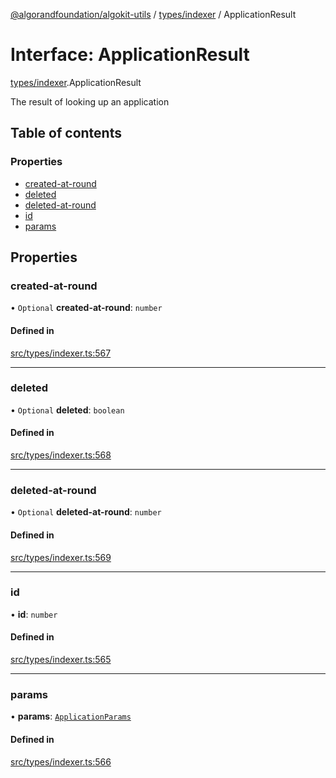 [@algorandfoundation/algokit-utils](../README.md) / [types/indexer](../modules/types_indexer.md) / ApplicationResult

# Interface: ApplicationResult

[types/indexer](../modules/types_indexer.md).ApplicationResult

The result of looking up an application

## Table of contents

### Properties

- [created-at-round](types_indexer.ApplicationResult.md#created-at-round)
- [deleted](types_indexer.ApplicationResult.md#deleted)
- [deleted-at-round](types_indexer.ApplicationResult.md#deleted-at-round)
- [id](types_indexer.ApplicationResult.md#id)
- [params](types_indexer.ApplicationResult.md#params)

## Properties

### created-at-round

• `Optional` **created-at-round**: `number`

#### Defined in

[src/types/indexer.ts:567](https://github.com/algorandfoundation/algokit-utils-ts/blob/main/src/types/indexer.ts#L567)

___

### deleted

• `Optional` **deleted**: `boolean`

#### Defined in

[src/types/indexer.ts:568](https://github.com/algorandfoundation/algokit-utils-ts/blob/main/src/types/indexer.ts#L568)

___

### deleted-at-round

• `Optional` **deleted-at-round**: `number`

#### Defined in

[src/types/indexer.ts:569](https://github.com/algorandfoundation/algokit-utils-ts/blob/main/src/types/indexer.ts#L569)

___

### id

• **id**: `number`

#### Defined in

[src/types/indexer.ts:565](https://github.com/algorandfoundation/algokit-utils-ts/blob/main/src/types/indexer.ts#L565)

___

### params

• **params**: [`ApplicationParams`](types_indexer.ApplicationParams.md)

#### Defined in

[src/types/indexer.ts:566](https://github.com/algorandfoundation/algokit-utils-ts/blob/main/src/types/indexer.ts#L566)
